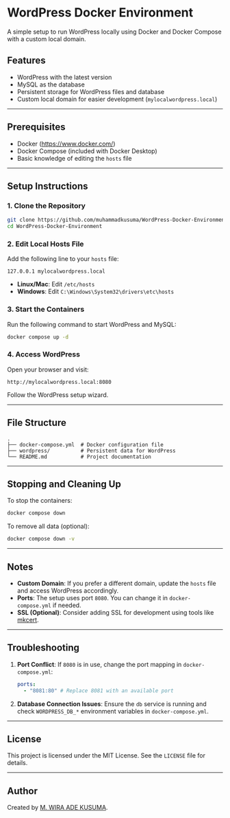 # WordPress Docker Environment

A simple setup to run WordPress locally using Docker and Docker Compose with a custom local domain.

## Features
- WordPress with the latest version
- MySQL as the database
- Persistent storage for WordPress files and database
- Custom local domain for easier development (`mylocalwordpress.local`)

---

## Prerequisites
- Docker (https://www.docker.com/)
- Docker Compose (included with Docker Desktop)
- Basic knowledge of editing the `hosts` file

---

## Setup Instructions

### 1. Clone the Repository
```bash
git clone https://github.com/muhammadkusuma/WordPress-Docker-Environment.git
cd WordPress-Docker-Environment
```

### 2. Edit Local Hosts File
Add the following line to your `hosts` file:
```
127.0.0.1 mylocalwordpress.local
```
- **Linux/Mac**: Edit `/etc/hosts`
- **Windows**: Edit `C:\Windows\System32\drivers\etc\hosts`

### 3. Start the Containers
Run the following command to start WordPress and MySQL:
```bash
docker compose up -d
```

### 4. Access WordPress
Open your browser and visit:
```
http://mylocalwordpress.local:8080
```

Follow the WordPress setup wizard.

---

## File Structure
```
.
├── docker-compose.yml  # Docker configuration file
├── wordpress/          # Persistent data for WordPress
└── README.md           # Project documentation
```

---

## Stopping and Cleaning Up
To stop the containers:
```bash
docker compose down
```

To remove all data (optional):
```bash
docker compose down -v
```

---

## Notes
- **Custom Domain**: If you prefer a different domain, update the `hosts` file and access WordPress accordingly.
- **Ports**: The setup uses port `8080`. You can change it in `docker-compose.yml` if needed.
- **SSL (Optional)**: Consider adding SSL for development using tools like [mkcert](https://github.com/FiloSottile/mkcert).

---

## Troubleshooting
1. **Port Conflict**: If `8080` is in use, change the port mapping in `docker-compose.yml`:
   ```yaml
   ports:
     - "8081:80" # Replace 8081 with an available port
   ```
2. **Database Connection Issues**: Ensure the `db` service is running and check `WORDPRESS_DB_*` environment variables in `docker-compose.yml`.

---

## License
This project is licensed under the MIT License. See the `LICENSE` file for details.

---

## Author
Created by [M. WIRA ADE KUSUMA](https://github.com/muhammadkusuma).
